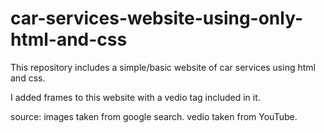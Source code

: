 # car-services-website-using-only-html-and-css
This repository includes a simple/basic website of car services using html and css.

I added frames to this website with a vedio tag included in it.

source: images taken from google search.
        vedio taken from YouTube.
